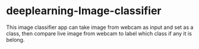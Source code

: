 # deeplearning-Image-classifier
This image classifier app can take image from webcam as input and set as a class, then compare live image from webcam to label which class if any it is belong. 
